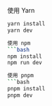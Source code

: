 


使用 Yarn
```bash
yarn install
yarn dev

使用 npm
```bash
npm install
npm run dev

使用 pnpm
```bash
pnpm install
pnpm dev
